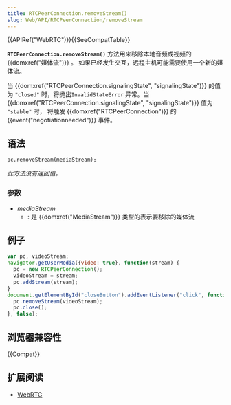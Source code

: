 ```yaml
---
title: RTCPeerConnection.removeStream()
slug: Web/API/RTCPeerConnection/removeStream
---
```

{{APIRef("WebRTC")}}{{SeeCompatTable}}

**`RTCPeerConnection.removeStream()`** 方法用来移除本地音频或视频的 {{domxref("媒体流")}} 。 如果已经发生交互，远程主机可能需要使用一个新的媒体流。

当 {{domxref("RTCPeerConnection.signalingState", "signalingState")}} 的值为 `"closed"` 时，将抛出`InvalidStateError` 异常。当 {{domxref("RTCPeerConnection.signalingState", "signalingState")}} 值为 `"stable"` 时， 将触发 {{domxref("RTCPeerConnection")}} 的 {{event("negotiationneeded")}} 事件。

## 语法

```plain
pc.removeStream(mediaStream);
```

_此方法没有返回值。_

### 参数

- _mediaStream_
  - : 是 {{domxref("MediaStream")}} 类型的表示要移除的媒体流

## 例子

```js
var pc, videoStream;
navigator.getUserMedia({video: true}, function(stream) {
  pc = new RTCPeerConnection();
  videoStream = stream;
  pc.addStream(stream);
}
document.getElementById("closeButton").addEventListener("click", function(event) {
  pc.removeStream(videoStream);
  pc.close();
}, false);
```

## 浏览器兼容性

{{Compat}}

## 扩展阅读

- [WebRTC](/zh-CN/docs/Web/Guide/API/WebRTC)
